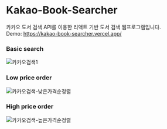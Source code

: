 # Kakao-Book-Searcher
카카오 도서 검색 API를 이용한 리액트 기반 도서 검색 웹프로그램입니다.  
Demo: https://kakao-book-searcher.vercel.app/

### Basic search
![카카오검색1](https://user-images.githubusercontent.com/77450463/156946632-5a29e296-853c-4564-8f3f-2480424b1836.gif)

### Low price order
![카카오검색-낮은가격순정렬](https://user-images.githubusercontent.com/77450463/156946656-0f7fbccc-6b1f-4ed1-8744-5396f6899b86.gif)

### High price order
![카카오검색-높은가격순정렬](https://user-images.githubusercontent.com/77450463/156946659-dd8abb09-ad6d-493f-a5ac-4878f6ae4b97.gif)
